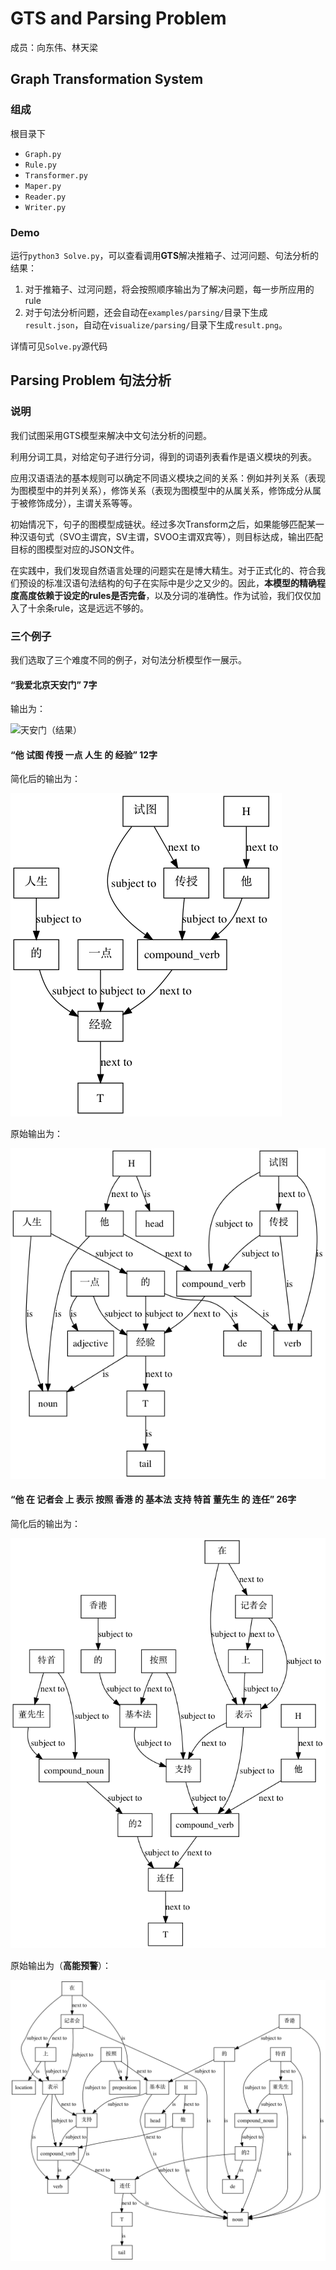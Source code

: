 # GTS and Parsing Problem

成员：向东伟、林天梁

## Graph Transformation System

### 组成

根目录下

- `Graph.py`
- `Rule.py`
- `Transformer.py`
- `Maper.py`
- `Reader.py`
- `Writer.py`

### Demo

运行`python3 Solve.py`，可以查看调用**GTS**解决推箱子、过河问题、句法分析的结果：

1. 对于推箱子、过河问题，将会按照顺序输出为了解决问题，每一步所应用的rule
2. 对于句法分析问题，还会自动在`examples/parsing/`目录下生成`result.json`，自动在`visualize/parsing/`目录下生成`result.png`。

详情可见`Solve.py`源代码

## Parsing Problem 句法分析

### 说明

我们试图采用GTS模型来解决中文句法分析的问题。

利用分词工具，对给定句子进行分词，得到的词语列表看作是语义模块的列表。

应用汉语语法的基本规则可以确定不同语义模块之间的关系：例如并列关系（表现为图模型中的并列关系），修饰关系（表现为图模型中的从属关系，修饰成分从属于被修饰成分），主谓关系等等。

初始情况下，句子的图模型成链状。经过多次Transform之后，如果能够匹配某一种汉语句式（SVO主谓宾，SV主谓，SVOO主谓双宾等），则目标达成，输出匹配目标的图模型对应的JSON文件。

在实践中，我们发现自然语言处理的问题实在是博大精生。对于正式化的、符合我们预设的标准汉语句法结构的句子在实际中是少之又少的。因此，**本模型的精确程度高度依赖于设定的rules是否完备**，以及分词的准确性。作为试验，我们仅仅加入了十余条rule，这是远远不够的。

### 三个例子

我们选取了三个难度不同的例子，对句法分析模型作一展示。

#### “我爱北京天安门” 7字

输出为：

![天安门（结果）](tiananmen(result).png)



#### “他 试图 传授 一点 人生 的 经验” 12字

简化后的输出为：

![人生经验（简化）](jingyan(result_simplified).png)

原始输出为：

![人生经验（结果）](jingyan(result).png)

#### “他 在 记者会 上 表示 按照 香港 的 基本法 支持 特首 董先生 的 连任” 26字

简化后的输出为：

![基本法（结果简化）](jibenfa(result_simplified).png)

原始输出为（**高能预警**）：

![基本法（结果）](jiebenfa(result).png)